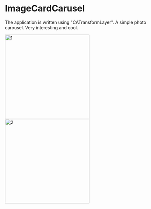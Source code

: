 # ImageCardCarusel

The application is written using "CATransformLayer".
A simple photo carousel.
Very interesting and cool.

<img width="270" alt="1" src="https://github.com/NikolayGrinko/ImageCardCarusel/assets/112849355/1708af88-d902-4092-ae7b-9f3bf23a0dfc">












<img width="270" alt="2" src="https://github.com/NikolayGrinko/ImageCardCarusel/assets/112849355/ad08932f-eff7-47f4-a804-5fcdc217056b">
